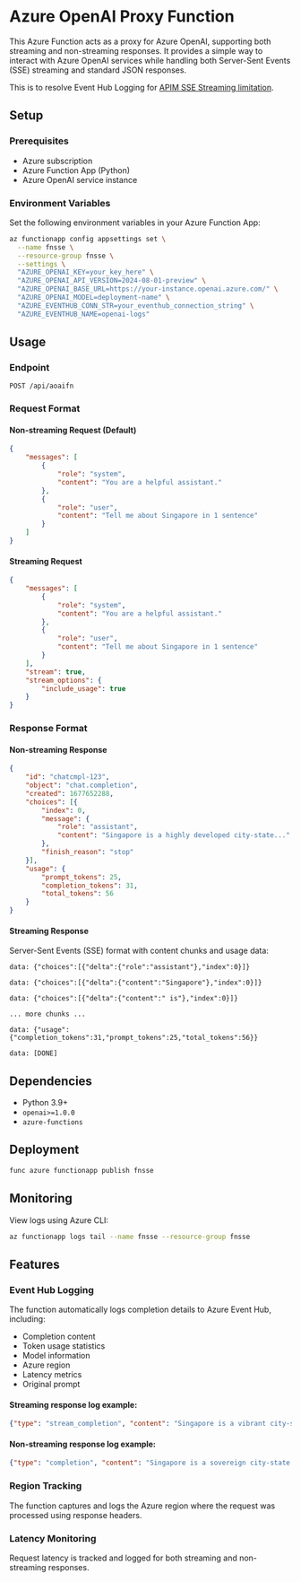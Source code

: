 # Azure OpenAI Proxy Function

This Azure Function acts as a proxy for Azure OpenAI, supporting both streaming and non-streaming responses. It provides a simple way to interact with Azure OpenAI services while handling both Server-Sent Events (SSE) streaming and standard JSON responses.

This is to resolve Event Hub Logging for  [APIM SSE Streaming limitation](https://learn.microsoft.com/en-us/azure/api-management/how-to-server-sent-events).

## Setup

### Prerequisites
- Azure subscription
- Azure Function App (Python)
- Azure OpenAI service instance

### Environment Variables
Set the following environment variables in your Azure Function App:

```bash
az functionapp config appsettings set \
  --name fnsse \
  --resource-group fnsse \
  --settings \
  "AZURE_OPENAI_KEY=your_key_here" \
  "AZURE_OPENAI_API_VERSION=2024-08-01-preview" \
  "AZURE_OPENAI_BASE_URL=https://your-instance.openai.azure.com/" \
  "AZURE_OPENAI_MODEL=deployment-name" \
  "AZURE_EVENTHUB_CONN_STR=your_eventhub_connection_string" \
  "AZURE_EVENTHUB_NAME=openai-logs"
```

## Usage

### Endpoint
```http
POST /api/aoaifn
```

### Request Format

#### Non-streaming Request (Default)
```json
{
    "messages": [
        {
            "role": "system",
            "content": "You are a helpful assistant."
        },
        {
            "role": "user",
            "content": "Tell me about Singapore in 1 sentence"
        }
    ]
}
```

#### Streaming Request
```json
{
    "messages": [
        {
            "role": "system",
            "content": "You are a helpful assistant."
        },
        {
            "role": "user",
            "content": "Tell me about Singapore in 1 sentence"
        }
    ],
    "stream": true,
    "stream_options": {
        "include_usage": true
    }
}
```

### Response Format

#### Non-streaming Response
```json
{
    "id": "chatcmpl-123",
    "object": "chat.completion",
    "created": 1677652288,
    "choices": [{
        "index": 0,
        "message": {
            "role": "assistant",
            "content": "Singapore is a highly developed city-state..."
        },
        "finish_reason": "stop"
    }],
    "usage": {
        "prompt_tokens": 25,
        "completion_tokens": 31,
        "total_tokens": 56
    }
}
```

#### Streaming Response
Server-Sent Events (SSE) format with content chunks and usage data:
```
data: {"choices":[{"delta":{"role":"assistant"},"index":0}]}

data: {"choices":[{"delta":{"content":"Singapore"},"index":0}]}

data: {"choices":[{"delta":{"content":" is"},"index":0}]}

... more chunks ...

data: {"usage":{"completion_tokens":31,"prompt_tokens":25,"total_tokens":56}}

data: [DONE]
```

## Dependencies
- Python 3.9+
- `openai>=1.0.0`
- `azure-functions`

## Deployment
```bash
func azure functionapp publish fnsse
```

## Monitoring
View logs using Azure CLI:
```bash
az functionapp logs tail --name fnsse --resource-group fnsse
```

## Features

### Event Hub Logging
The function automatically logs completion details to Azure Event Hub, including:
- Completion content
- Token usage statistics
- Model information
- Azure region
- Latency metrics
- Original prompt
#### Streaming response log example:
```json
{"type": "stream_completion", "content": "Singapore is a vibrant city-state located at the southern tip of the Malay Peninsula in Southeast Asia. Known for its impressive skyline, bustling port, and thriving financial sector, Singapore is a global commerce, finance, and transport hub. The country is renowned for its strict laws and immaculate cleanliness, contributing to its status as one of the safest and most orderly places in the world. It has a diverse, multicultural population comprising mainly Chinese, Malay, Indian, and expatriate communities, reflecting its historical role as a trade nexus. Renowned attractions such as Marina Bay Sands, Gardens by the Bay, and Sentosa Island draw millions of tourists annually, adding to its allure as a leading travel destination.", "usage": {"completion_tokens": 137, "prompt_tokens": 25, "total_tokens": 162, "completion_tokens_details": null, "prompt_tokens_details": null}, "model": "gpt-4o-2024-05-13", "prompt": [{"role": "system", "content": "You are a helpful assistant."}, {"role": "user", "content": "tell me about Singapore in 5 sentences"}], "region": "Australia East", "latency_ms": 1306, "timestamp": "2024-11-13T06:59:30.584946"}
```
#### Non-streaming response log example:
```json 
{"type": "completion", "content": "Singapore is a sovereign city-state and island country in Southeast Asia. It is known for its highly developed free-market economy, which ranks as one of the most open and competitive globally. Despite its small geographical size, Singapore boasts a high standard of living and is a major financial hub with a strong international presence. The nation's strategic location has fostered a diverse, multicultural population, contributing to a rich cultural tapestry. Singapore is also recognized for its efficient and advanced infrastructure, including a world-renowned public transportation system and a highly regarded healthcare system.", "usage": {"completion_tokens": 106, "prompt_tokens": 25, "total_tokens": 131, "completion_tokens_details": null, "prompt_tokens_details": null}, "model": "gpt-4o-2024-05-13", "prompt": [{"role": "system", "content": "You are a helpful assistant."}, {"role": "user", "content": "tell me about Singapore in 5 sentences"}], "region": "Australia East", "latency_ms": 1738, "timestamp": "2024-11-13T07:00:06.449374"}
```


### Region Tracking
The function captures and logs the Azure region where the request was processed using response headers.

### Latency Monitoring
Request latency is tracked and logged for both streaming and non-streaming responses.